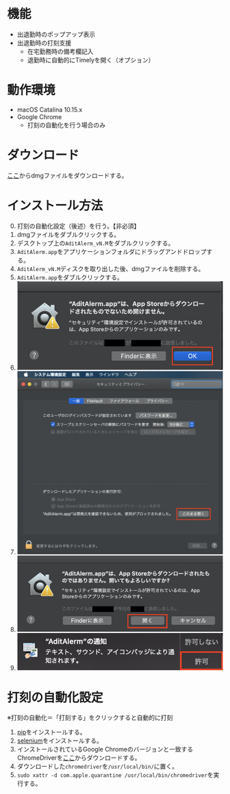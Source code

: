 # 機能

* 出退勤時のポップアップ表示
* 出退勤時の打刻支援
  * 在宅勤務時の備考欄記入
  * 退勤時に自動的にTimelyを開く（オプション）

# 動作環境

* macOS Catalina 10.15.x
* Google Chrome
  - 打刻の自動化を行う場合のみ

# ダウンロード

[ここ](https://github.com/shota-dai/AditAlerm/releases/latest)からdmgファイルをダウンロードする。

# インストール方法

0. 打刻の自動化設定（後述）を行う。【非必須】
1. dmgファイルをダブルクリックする。
2. デスクトップ上の`AditAlerm_vN.M`をダブルクリックする。
3. `AditAlerm.app`をアプリケーションフォルダにドラッグアンドドロップする。
4. `AditAlerm_vN.M`ディスクを取り出した後、dmgファイルを削除する。
5. `AditAlerm.app`をダブルクリックする。
6. ![表示されたダイアログの`OK`ボタンをクリックする。](https://github.com/shota-dai/AditAlerm/blob/master/images/AditAlerm_UnopenableDialog.png)
7. ![システム環境設定の「セキュリティとプライバシー」の「一般」タブの`このまま開く`ボタンをクリックする。](https://github.com/shota-dai/AditAlerm/blob/master/images/AditAlerm_SystemSetting.png)
8. ![表示されたダイアログの`開く`ボタンをクリックする。](https://github.com/shota-dai/AditAlerm/blob/master/images/AditAlerm_ConfirmOpenDialog.png)
9. ![表示された通知の`許可`ボタンをクリックする。](https://github.com/shota-dai/AditAlerm/blob/master/images/AditAlerm_Notification.png)

# 打刻の自動化設定
※打刻の自動化＝「打刻する」をクリックすると自動的に打刻
1. [pip](https://pypi.org/project/pip/)をインストールする。
2. [selenium](https://selenium-python.readthedocs.io/)をインストールする。
3. インストールされているGoogle Chromeのバージョンと一致するChromeDriverを[ここ](https://chromedriver.chromium.org/downloads)からダウンロードする。
4. ダウンロードした`chromedriver`を`/usr/local/bin/`に置く。
5. `sudo xattr -d com.apple.quarantine /usr/local/bin/chromedriver`を実行する。
